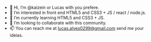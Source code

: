 - 👋 Hi, I’m @kaizein or Lucas with you prefere.
- 👀 I’m interested in front end HTML5 and CSS3 + JS / react / node.js.
- 🌱 I’m currently learning HTML5 and CSS3 + JS.
- 💞️ I’m looking to collaborate with this community.
- 📫 You can reach me at lucas.alves0299@gmail.com send me your ideias.
